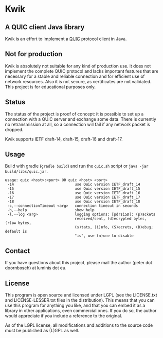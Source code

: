# Kwik

## A QUIC client Java library

Kwik is an effort to implement a [QUIC](https://tools.ietf.org/html/draft-ietf-quic-transport-17) protocol client in Java.


## Not for production

Kwik is absolutely not suitable for any kind of production use. 
It does not implement the complete QUIC protocol and lacks important features that are necessary 
for a stable and reliable connection and for efficient use of network resources. 
Also it is not secure, as certificates are not validated. 
This project is for educational purposes only. 


## Status

The status of the project is proof of concept: it is possible to set up a connection with a QUIC server and exchange some data.
There is currently no retransmission at all, so a connection will fail if any network packet is dropped.

Kwik supports IETF draft-14, draft-15, draft-16 and draft-17.


## Usage

Build with gradle (`gradle build`)
and run the `quic.sh` script or `java -jar build/libs/quic.jar`. 

    usage: quic <host>:<port> OR quic <host> <port>
     -14                            use Quic version IETF_draft_14
     -15                            use Quic version IETF_draft_15
     -16                            use Quic version IETF_draft_16
     -17                            use Quic version IETF_draft_17
     -18                            use Quic version IETF_draft_18
     -c,--connectionTimeout <arg>   connection timeout in seconds
     -h,--help                      show help
     -l,--log <arg>                 logging options: [pdrsiSD]: (p)ackets
                                    received/sent, (d)ecrypted bytes, (r)aw bytes,
                                    (s)tats, (i)nfo, (S)ecrets, (D)ebug; default is
                                    "is", use (n)one to disable
                                
## Contact

If you have questions about this project, please mail the author (peter dot doornbosch) at luminis dot eu.

## License

This program is open source and licensed under LGPL (see the LICENSE.txt and LICENSE-LESSER.txt files in the distribution). 
This means that you can use this program for anything you like, and that you can embed it as a library in other applications, even commercial ones. 
If you do so, the author would appreciate if you include a reference to the original.
 
As of the LGPL license, all modifications and additions to the source code must be published as (L)GPL as well.
